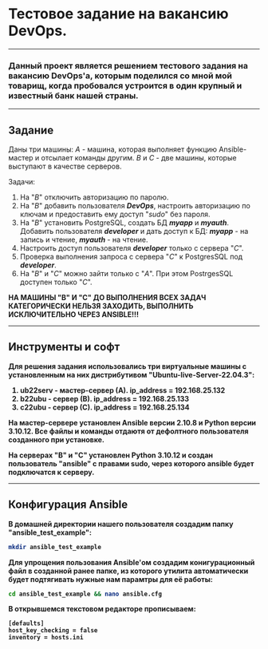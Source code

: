 # Тестовое задание на вакансию DevOps.
----

### Данный проект является решением тестового задания на вакансию DevOps'а, которым поделился со мной мой товарищ, когда пробовался устроится в один крупный и известный банк нашей страны.

----

## Задание 

Даны три машины: 
  *А* - машина, которая выполняет функцию Ansible-мастер и отсылает команды другим.
  *В* и *С* - две машины, которые выступают в качестве серверов.

Задачи:
1. На "*В*" отключить авторизацию по паролю.
2. На "*В*" добавить пользователя <b>*DevOps*</b>, настроить авторизацию по ключам и предоставить ему доступ "*sudo*" без пароля.
3. На "*В*" установить PostgreSQL, создать БД <b>*myapp*</b> и <b>*myauth*</b>. Добавить пользователя <b>*developer*</b> и дать доступ к БД: <b>*myapp*</b> - на запись и чтение, <b>*myauth*</b> - на чтение.
4. Настроить доступ пользователя <b>*developer*</b> только с сервера "*С*".
5. Проверка выполнения запроса с сервера "*С*" к PostgresSQL под <b>*developer*</b>.
6. На "*В*" и "*С*" можно зайти только с "*А*". При этом PostrgesSQL доступен только "*С*".

<b>НА МАШИНЫ "В" И "С" ДО ВЫПОЛНЕНИЯ ВСЕХ ЗАДАЧ КАТЕГОРИЧЕСКИ НЕЛЬЗЯ ЗАХОДИТЬ, ВЫПОЛНИТЬ ИСКЛЮЧИТЕЛЬНО ЧЕРЕЗ ANSIBLE!!!

----

## Инструменты и софт
Для решения задания использовались три виртуальные машины с установленным на них дистрибутивом "Ubuntu-live-Server-22.04.3":
 1. ub22serv - мастер-сервер (А). ip_address = 192.168.25.132
 2. b22ubu - сервер (В). ip_address = 192.168.25.133
 3. c22ubu - сервер (С). ip_address = 192.168.25.134

На мастер-сервере установлен Ansible версии 2.10.8 и Python версии 3.10.12. Все файлы и команды отдаютя от дефолтного пользователя созданного при установке.

На серверах "В" и "С" установлен Python 3.10.12 и создан пользователь "ansible" с правами sudo, через которого ansible будет подключатся к серверу.

----
## Конфигурация Ansible

В домашней директории нашего пользователя создадим папку "ansible_test_example":

```bash
mkdir ansible_test_example
```

Для упрощения пользования Ansible'ом создадим конигурационный файл в созданной ранее папке, из которого утилита автоматически будет подтягивать нужные нам парамтры для её работы:

```bash
cd ansible_test_example && nano ansible.cfg
```

В открывшемся текстовом редакторе прописываем:
```
[defaults]
host_key_checking = false
inventory = hosts.ini
```

